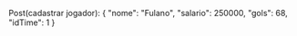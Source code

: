 Post(cadastrar jogador):
{
    "nome": "Fulano",
    "salario": 250000,
    "gols": 68,
    "idTime": 1
}
